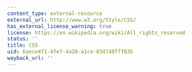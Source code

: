 ```yaml
---
content_type: external-resource
external_url: http://www.w3.org/Style/CSS/
has_external_license_warning: true
license: https://en.wikipedia.org/wiki/All_rights_reserved
status: ''
title: CSS
uid: 6aece4f1-4fe7-4a20-a1ce-834748fff03b
wayback_url: ''
---
```

